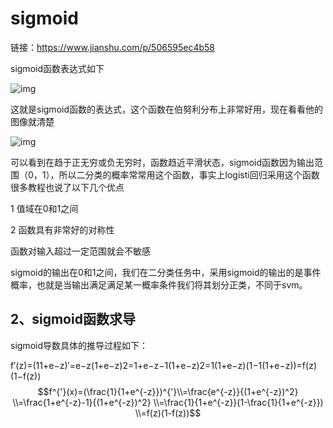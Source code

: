 # sigmoid

链接：https://www.jianshu.com/p/506595ec4b58

sigmoid函数表达式如下                          

![img](https:////upload-images.jianshu.io/upload_images/11959071-a6a9b86c29fe75bb.png?imageMogr2/auto-orient/strip|imageView2/2/w/226/format/webp)

这就是sigmoid函数的表达式，这个函数在伯努利分布上非常好用，现在看看他的图像就清楚

![img](https:////upload-images.jianshu.io/upload_images/11959071-ed4c65e5b5fa8300.png?imageMogr2/auto-orient/strip|imageView2/2/w/268/format/webp)

可以看到在趋于正无穷或负无穷时，函数趋近平滑状态，sigmoid函数因为输出范围（0，1），所以二分类的概率常常用这个函数，事实上logisti回归采用这个函数很多教程也说了以下几个优点

  1 值域在0和1之间

  2  函数具有非常好的对称性

  函数对输入超过一定范围就会不敏感

sigmoid的输出在0和1之间，我们在二分类任务中，采用sigmoid的输出的是事件概率，也就是当输出满足满足某一概率条件我们将其划分正类，不同于svm。

## 2、sigmoid函数求导

 sigmoid导数具体的推导过程如下：

f′(z)=(11+e−z)′=e−z(1+e−z)2=1+e−z−1(1+e−z)2=1(1+e−z)(1−1(1+e−z))=f(z)(1−f(z))
$$f^{'}(x)=(\frac{1}{1+e^{-z}})^{'}\\=\frac{e^{-z}}{(1+e^{-z})^2}
\\=\frac{1+e^{-z}-1}{(1+e^{-z})^2}
\\=\frac{1}{1+e^{-z}}(1-\frac{1}{1+e^{-z}})
\\=f(z)(1-f(z))$$